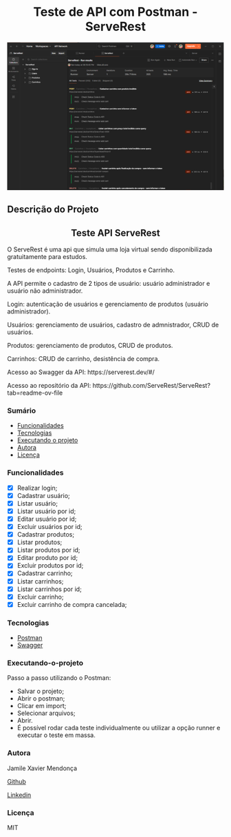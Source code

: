 <h1 align="center">Teste de API com Postman - ServeRest </h1>

![Projeto ServeRest Postman](./servePostman.png)

## Descrição do Projeto

<h2 align="center">
Teste API ServeRest
</h2>
<p> O ServeRest é uma api que simula uma loja virtual sendo disponibilizada gratuitamente para estudos. </p>
<p>Testes de endpoints: Login, Usuários, Produtos e Carrinho.</p>
<p>A API permite o cadastro de 2 tipos de usuário: usuário administrador e usuário não administrador. </p>
<p>Login: autenticação de usuários e gerenciamento de produtos (usuário administrador).</p>
<p>Usuários: gerenciamento de usuários, cadastro de admnistrador, CRUD de usuários. </p>
<p>Produtos: gerenciamento de produtos, CRUD de produtos. </p>
<p>Carrinhos: CRUD de carrinho, desistência de compra. </p>
<p> Acesso ao Swagger da API: https://serverest.dev/#/</p>
<p> Acesso ao repositório da API: https://github.com/ServeRest/ServeRest?tab=readme-ov-file</p>

### Sumário

- [Funcionalidades](#funcionalidades)
- [Tecnologias](#tecnologias)
- [Executando o projeto](#Executando-o-projeto)
- [Autora](#autora)
- [Licença](#licença)

### Funcionalidades

- [x] Realizar login;
- [x] Cadastrar usuário;
- [x] Listar usuário;
- [x] Listar usuário por id;
- [x] Editar usuário por id;
- [x] Excluir usuários por id;
- [x] Cadastrar produtos;
- [x] Listar produtos;
- [x] Listar produtos por id;
- [x] Editar produto por id;
- [x] Excluir produtos por id;
- [x] Cadastrar carrinho;
- [x] Listar carrinhos;
- [x] Listar carrinhos por id;
- [x] Excluir carrinho;
- [x] Excluir carrinho de compra cancelada;

### Tecnologias

- [Postman](https://www.postman.com/)
- [Swagger](https://swagger.io/)

### Executando-o-projeto

Passo a passo utilizando o Postman:

- Salvar o projeto;
- Abrir o postman;
- Clicar em import;
- Selecionar arquivos;
- Abrir.
- É possível rodar cada teste individualmente ou utilizar a opção runner e executar o teste em massa.

### Autora

<p> Jamile Xavier Mendonça </p>

[Github](https://github.com/jamile-xavier)

[Linkedin](https://www.linkedin.com/in/jamile-xavier/)

### Licença

MIT
